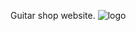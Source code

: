 Guitar shop website.
![logo](https://user-images.githubusercontent.com/94631710/188283067-3507d111-b85e-4d63-9030-8f1ceb715185.png)
